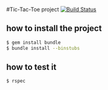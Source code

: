 #Tic-Tac-Toe project
[![Build Status](https://travis-ci.org/fabientownsend/tic-tac-toe.svg?branch=master)](https://travis-ci.org/fabientownsend/tic-tac-toe)

## how to install the project
```bash
$ gem install bundle
$ bundle install --binstubs
```

## how to test it
```bash
$ rspec
```
